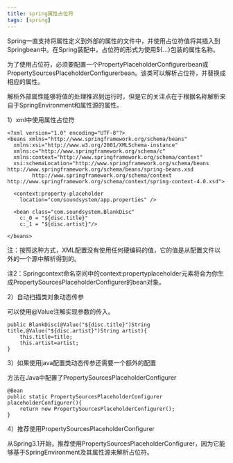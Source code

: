 ```yaml
---
title: spring属性占位符
tags: [spring]
---
```


Spring一直支持将属性定义到外部的属性的文件中，并使用占位符值将其插入到Springbean中。在Spring装配中，占位符的形式为使用${...}包装的属性名称。

为了使用占位符，必须要配置一个PropertyPlaceholderConfigurerbean或PropertySourcesPlaceholderConfigurerbean。该类可以解析占位符，并替换成相应的属性。

解析外部属性能够将值的处理推迟到运行时，但是它的关注点在于根据名称解析来自于SpringEnvironment和属性源的属性。

1）xml中使用属性占位符

```
<?xml version="1.0" encoding="UTF-8"?>
<beans xmlns="http://www.springframework.org/schema/beans"
  xmlns:xsi="http://www.w3.org/2001/XMLSchema-instance"
  xmlns:c="http://www.springframework.org/schema/c"
  xmlns:context="http://www.springframework.org/schema/context"
  xsi:schemaLocation="http://www.springframework.org/schema/beans http://www.springframework.org/schema/beans/spring-beans.xsd
        http://www.springframework.org/schema/context http://www.springframework.org/schema/context/spring-context-4.0.xsd">

  <context:property-placeholder
    location="com/soundsystem/app.properties" />

  <bean class="com.soundsystem.BlankDisc"
    c:_0 = "${disc.title}"
    c:_1 = "${disc.artist}"/>

</beans>
```

注：按照这种方式，XML配置没有使用任何硬编码的值，它的值是从配置文件以外的一个源中解析得到的。

注2：Springcontext命名空间中的context:propertyplaceholder元素将会为你生成PropertySourcesPlaceholderConfigurer的bean对象。

2）自动扫描类对象动态传参

可以使用@Value注解实现参数的传入。

```
public BlankDisc(@Value("${disc.title}")String title,@Value("${disc.artist}")String artist){
    this.title=title;
    this.artist=artist;
}
```

3）如果使用java配置类动态传参还需要一个额外的配置

方法在Java中配置了PropertySourcesPlaceholderConfigurer

```
@Bean
public static PropertySourcesPlaceholderConfigurer placeholderConfigurer(){
    return new PropertySourcesPlaceholderConfigurer();
}
```

4）推荐使用PropertySourcesPlaceholderConfigurer

从Spring3.1开始，推荐使用PropertySourcesPlaceholderConfigurer，因为它能够基于SpringEnvironment及其属性源来解析占位符。